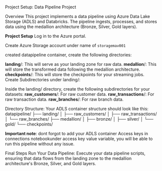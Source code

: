 Project Setup: Data Pipeline Project

Overview
This project implements a data pipeline using Azure Data Lake Storage (ADLS) and Databricks. The pipeline ingests, processes, and stores data using the medallion architecture (Bronze, Silver, Gold layers).


**Project Setup**
Log in to the Azure portal.

Create Azure Storage account under name of `storagemav001`

created datapipeline container, create the following directories:

**landing**/: This will serve as your landing zone for raw data.
**medallion**/: This will store the transformed data following the medallion architecture.
**checkpoints**/: This will store the checkpoints for your streaming jobs.
Create Subdirectories under landing/:

Inside the landing/ directory, create the following subdirectories for your datasets:
**raw_customers**/: For raw customer data.
**raw_transactions**/: For raw transaction data.
**raw_branches**/: For raw branch data.

Directory Structure:
Your ADLS container structure should look like this:
datapipeline/
├── landing/
│   ├── raw_customers/
│   ├── raw_transactions/
│   └── raw_branches/
├── medallion/
│   ├── bronze/
│   ├── silver/
│   └── gold/
└── checkpoints/

**Important note**: dont forgot to add your ADLS container Access keys in connections notebookunder access key value variable, you will be able to run this pipeline without any issue. 

Final Steps
Run Your Data Pipeline:
Execute your data pipeline scripts, ensuring that data flows from the landing zone to the medallion architecture's Bronze, Silver, and Gold layers.
